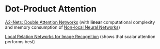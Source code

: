 # Dot-Product Attention

[A2-Nets: Double Attention Networks](https://arxiv.org/abs/1810.11579) (with **linear** computational complexity and memory consumption of [Non-local Neural Networks](https://arxiv.org/abs/1711.07971))

[Local Relation Networks for Image Recognition](https://arxiv.org/abs/1904.11491) (shows that scalar attention performs best)